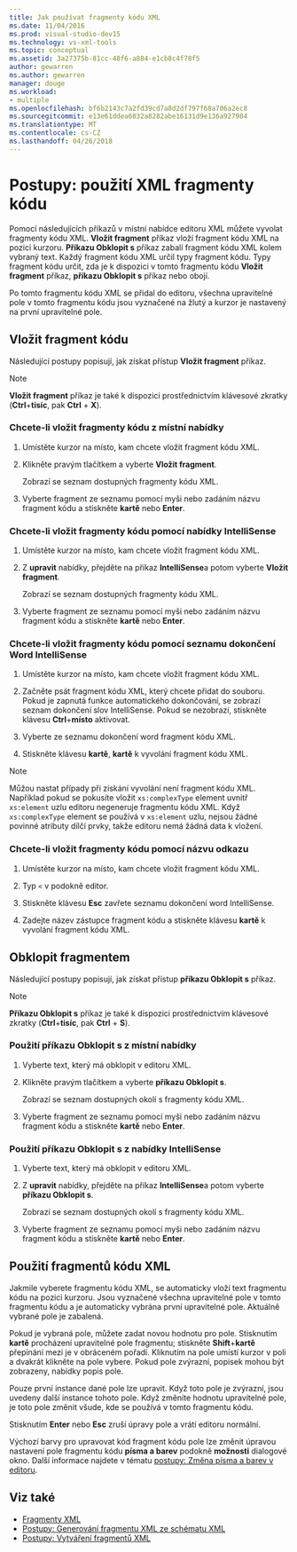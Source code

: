 ```yaml
---
title: Jak používat fragmenty kódu XML
ms.date: 11/04/2016
ms.prod: visual-studio-dev15
ms.technology: vs-xml-tools
ms.topic: conceptual
ms.assetid: 3a27375b-81cc-48f6-a884-e1cb8c4f78f5
author: gewarren
ms.author: gewarren
manager: douge
ms.workload:
- multiple
ms.openlocfilehash: bf6b2143c7a2fd39cd7a8d2df797f68a706a2ec8
ms.sourcegitcommit: e13e61ddea6032a8282abe16131d9e136a927984
ms.translationtype: MT
ms.contentlocale: cs-CZ
ms.lasthandoff: 04/26/2018
---
```

# <a name="how-to-use-xml-snippets"></a>Postupy: použití XML fragmenty kódu

Pomocí následujících příkazů v místní nabídce editoru XML můžete vyvolat fragmenty kódu XML. **Vložit fragment** příkaz vloží fragment kódu XML na pozici kurzoru. **Příkazu Obklopit s** příkaz zabalí fragment kódu XML kolem vybraný text. Každý fragment kódu XML určil typy fragment kódu. Typy fragment kódu určit, zda je k dispozici v tomto fragmentu kódu **Vložit fragment** příkaz, **příkazu Obklopit s** příkaz nebo obojí.

Po tomto fragmentu kódu XML se přidal do editoru, všechna upravitelné pole v tomto fragmentu kódu jsou vyznačené na žlutý a kurzor je nastavený na první upravitelné pole.

## <a name="insert-snippet"></a>Vložit fragment kódu

Následující postupy popisují, jak získat přístup **Vložit fragment** příkaz.

> [!NOTE]
> **Vložit fragment** příkaz je také k dispozici prostřednictvím klávesové zkratky (**Ctrl**+**tisíc**, pak **Ctrl** + **X**).

### <a name="to-insert-snippets-from-the-shortcut-menu"></a>Chcete-li vložit fragmenty kódu z místní nabídky

1. Umístěte kurzor na místo, kam chcete vložit fragment kódu XML.

2. Klikněte pravým tlačítkem a vyberte **Vložit fragment**.

   Zobrazí se seznam dostupných fragmenty kódu XML.

3. Vyberte fragment ze seznamu pomocí myši nebo zadáním názvu fragment kódu a stiskněte **kartě** nebo **Enter**.

### <a name="to-insert-snippets-using-the-intellisense-menu"></a>Chcete-li vložit fragmenty kódu pomocí nabídky IntelliSense

1. Umístěte kurzor na místo, kam chcete vložit fragment kódu XML.

2. Z **upravit** nabídky, přejděte na příkaz **IntelliSense**a potom vyberte **Vložit fragment**.

   Zobrazí se seznam dostupných fragmenty kódu XML.

3. Vyberte fragment ze seznamu pomocí myši nebo zadáním názvu fragment kódu a stiskněte **kartě** nebo **Enter**.

### <a name="to-insert-snippets-through-the-intellisense-complete-word-list"></a>Chcete-li vložit fragmenty kódu pomocí seznamu dokončení Word IntelliSense

1. Umístěte kurzor na místo, kam chcete vložit fragment kódu XML.

2. Začněte psát fragment kódu XML, který chcete přidat do souboru. Pokud je zapnutá funkce automatického dokončování, se zobrazí seznam dokončení slov IntelliSense. Pokud se nezobrazí, stiskněte klávesu **Ctrl**+**místo** aktivovat.

3. Vyberte ze seznamu dokončení word fragment kódu XML.

4. Stiskněte klávesu **kartě**, **kartě** k vyvolání fragment kódu XML.

> [!NOTE]
> Můžou nastat případy při získání vyvolání není fragment kódu XML. Například pokud se pokusíte vložit `xs:complexType` element uvnitř `xs:element` uzlu editoru negeneruje fragmentu kódu XML. Když `xs:complexType` element se používá v `xs:element` uzlu, nejsou žádné povinné atributy dílčí prvky, takže editoru nemá žádná data k vložení.

### <a name="to-insert-snippets-using-the-shortcut-name"></a>Chcete-li vložit fragmenty kódu pomocí názvu odkazu

1. Umístěte kurzor na místo, kam chcete vložit fragment kódu XML.

2. Typ `<` v podokně editor.

3. Stiskněte klávesu **Esc** zavřete seznamu dokončení word IntelliSense.

4. Zadejte název zástupce fragment kódu a stiskněte klávesu **kartě** k vyvolání fragment kódu XML.

## <a name="surround-with"></a>Obklopit fragmentem

Následující postupy popisují, jak získat přístup **příkazu Obklopit s** příkaz.

> [!NOTE]
> **Příkazu Obklopit s** příkaz je také k dispozici prostřednictvím klávesové zkratky (**Ctrl**+**tisíc**, pak **Ctrl** + **S**).

### <a name="to-use-surround-with-from-the-context-menu"></a>Použití příkazu Obklopit s z místní nabídky

1. Vyberte text, který má obklopit v editoru XML.

2. Klikněte pravým tlačítkem a vyberte **příkazu Obklopit s**.

   Zobrazí se seznam dostupných okolí s fragmenty kódu XML.

3. Vyberte fragment ze seznamu pomocí myši nebo zadáním názvu fragment kódu a stiskněte **kartě** nebo **Enter**.

### <a name="to-use-surround-with-from-the-intellisense-menu"></a>Použití příkazu Obklopit s z nabídky IntelliSense

1. Vyberte text, který má obklopit v editoru XML.

2. Z **upravit** nabídky, přejděte na příkaz **IntelliSense**a potom vyberte **příkazu Obklopit s**.

   Zobrazí se seznam dostupných okolí s fragmenty kódu XML.

3. Vyberte fragment ze seznamu pomocí myši nebo zadáním názvu fragment kódu a stiskněte **kartě** nebo **Enter**.

## <a name="using-xml-snippets"></a>Použití fragmentů kódu XML

Jakmile vyberete fragmentu kódu XML, se automaticky vloží text fragmentu kódu na pozici kurzoru. Jsou vyznačené všechna upravitelné pole v tomto fragmentu kódu a je automaticky vybrána první upravitelné pole. Aktuálně vybrané pole je zabalená.

Pokud je vybraná pole, můžete zadat novou hodnotu pro pole. Stisknutím **kartě** procházení upravitelné pole fragmentu; stiskněte **Shift**+**kartě** přepínání mezi je v obráceném pořadí. Kliknutím na pole umístí kurzor v poli a dvakrát klikněte na pole vybere. Pokud pole zvýrazní, popisek mohou být zobrazeny, nabídky popis pole.

Pouze první instance dané pole lze upravit. Když toto pole je zvýrazní, jsou uvedeny další instance tohoto pole. Když změníte hodnotu upravitelné pole, je toto pole změnit všude, kde se používá v tomto fragmentu kódu.

Stisknutím **Enter** nebo **Esc** zruší úpravy pole a vrátí editoru normální.

Výchozí barvy pro upravovat kód fragment kódu pole lze změnit úpravou nastavení pole fragmentu kódu **písma a barev** podokně **možnosti** dialogové okno. Další informace najdete v tématu [postupy: Změna písma a barev v editoru](../ide/reference/how-to-change-fonts-and-colors-in-the-editor.md).

## <a name="see-also"></a>Viz také

- [Fragmenty XML](../xml-tools/xml-snippets.md)
- [Postupy: Generování fragmentu XML ze schématu XML](../xml-tools/how-to-generate-an-xml-snippet-from-an-xml-schema.md)
- [Postupy: Vytváření fragmentů XML](../xml-tools/how-to-create-xml-snippets.md)